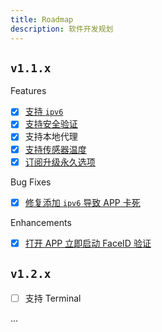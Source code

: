 ```yaml
---
title: Roadmap
description: 软件开发规划
---
```


## `v1.1.x`

Features
- [x] [支持 `ipv6`](https://github.com/ZingerLittleBee/server_bee-backend/issues/18)
- [x] [支持安全验证](https://github.com/ZingerLittleBee/server_bee-backend/issues/32)
- [x] 支持本地代理
- [x] [支持传感器温度](https://github.com/ZingerLittleBee/server_bee-backend/issues/29)
- [x] [订阅升级永久选项](https://github.com/ZingerLittleBee/server_bee-backend/issues/36)

Bug Fixes
- [x] [修复添加 `ipv6` 导致 APP 卡死](https://github.com/ZingerLittleBee/server_bee-backend/issues/19)

Enhancements
- [x] [打开 APP 立即启动 FaceID 验证](https://github.com/ZingerLittleBee/server_bee-backend/issues/35)

## `v1.2.x`
- [ ] 支持 Terminal

...
